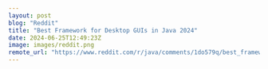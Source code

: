 ```yaml
---
layout: post
blog: "Reddit"
title: "Best Framework for Desktop GUIs in Java 2024"
date: 2024-06-25T12:49:23Z
image: images/reddit.png
remote_url: "https://www.reddit.com/r/java/comments/1do579q/best_framework_for_desktop_guis_in_java_2024/"
---
```

